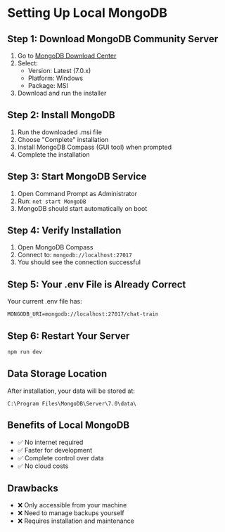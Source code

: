 # Setting Up Local MongoDB

## Step 1: Download MongoDB Community Server
1. Go to [MongoDB Download Center](https://www.mongodb.com/try/download/community)
2. Select:
   - Version: Latest (7.0.x)
   - Platform: Windows
   - Package: MSI
3. Download and run the installer

## Step 2: Install MongoDB
1. Run the downloaded .msi file
2. Choose "Complete" installation
3. Install MongoDB Compass (GUI tool) when prompted
4. Complete the installation

## Step 3: Start MongoDB Service
1. Open Command Prompt as Administrator
2. Run: `net start MongoDB`
3. MongoDB should start automatically on boot

## Step 4: Verify Installation
1. Open MongoDB Compass
2. Connect to: `mongodb://localhost:27017`
3. You should see the connection successful

## Step 5: Your .env File is Already Correct
Your current .env file has:
```
MONGODB_URI=mongodb://localhost:27017/chat-train
```

## Step 6: Restart Your Server
```bash
npm run dev
```

## Data Storage Location
After installation, your data will be stored at:
```
C:\Program Files\MongoDB\Server\7.0\data\
```

## Benefits of Local MongoDB
- ✅ No internet required
- ✅ Faster for development
- ✅ Complete control over data
- ✅ No cloud costs

## Drawbacks
- ❌ Only accessible from your machine
- ❌ Need to manage backups yourself
- ❌ Requires installation and maintenance
